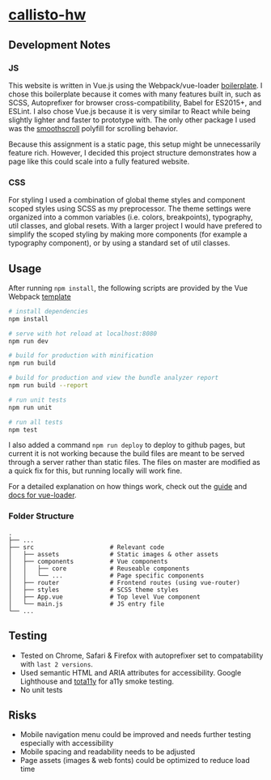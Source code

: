 **[callisto-hw](https://bernard.wang/callisto-hw)**
==============

## Development Notes

### JS
This website is written in Vue.js using the Webpack/vue-loader [boilerplate](https://vuejs-templates.github.io/webpack/). I chose this boilerplate because it comes with many features built in, such as SCSS, Autoprefixer for browser cross-compatibility, Babel for ES2015+, and ESLint. I also chose Vue.js because it is very similar to React while being slightly lighter and faster to prototype with. The only other package I used was the [smoothscroll](https://github.com/iamdustan/smoothscroll) polyfill for scrolling behavior.

Because this assignment is a static page, this setup might be unnecessarily feature rich. However, I decided this project structure demonstrates how a page like this could scale into a fully featured website.

### CSS
For styling I used a combination of global theme styles and component scoped styles using SCSS as my preprocessor. The theme settings were organized into a common variables (i.e. colors, breakpoints), typography, util classes, and global resets. With a larger project I would have prefered to simplify the scoped styling by making more components (for example a typography component), or by using a standard set of util classes.

## Usage
After running `npm install`, the following scripts are provided by the Vue Webpack [template](https://vuejs-templates.github.io/webpack/)

``` bash
# install dependencies
npm install

# serve with hot reload at localhost:8080
npm run dev

# build for production with minification
npm run build

# build for production and view the bundle analyzer report
npm run build --report

# run unit tests
npm run unit

# run all tests
npm test
```
I also added a command `npm run deploy` to deploy to github pages, but current it is not working because the build files are meant to be served through a server rather than static files. The files on master are modified as a quick fix for this, but running locally will work fine.

For a detailed explanation on how things work, check out the [guide](http://vuejs-templates.github.io/webpack/) and [docs for vue-loader](http://vuejs.github.io/vue-loader).

### Folder Structure
```
.
├── ...
├── src                     # Relevant code
│   ├── assets              # Static images & other assets
│   ├── components          # Vue components
│   │   ├── core            # Reuseable components
│   │   └── ...             # Page specific components
│   ├── router              # Frontend routes (using vue-router)
│   ├── styles              # SCSS theme styles
│   ├── App.vue             # Top level Vue component
│   └── main.js             # JS entry file
└── ...
```

## Testing
- Tested on Chrome, Safari & Firefox with autoprefixer set to compatability with `last 2 versions`.
- Used semantic HTML and ARIA attributes for accessibility. Google Lighthouse and [tota11y](https://khan.github.io/tota11y/) for a11y smoke testing.
- No unit tests

## Risks
- Mobile navigation menu could be improved and needs further testing especially with accessibility
- Mobile spacing and readability needs to be adjusted
- Page assets (images & web fonts) could be optimized to reduce load time
